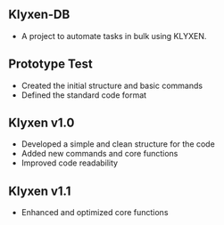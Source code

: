 ## Klyxen-DB
- A project to automate tasks in bulk using KLYXEN.
##

## Prototype Test
- Created the initial structure and basic commands
- Defined the standard code format
##

## Klyxen v1.0
- Developed a simple and clean structure for the code
- Added new commands and core functions
- Improved code readability
##

## Klyxen v1.1
- Enhanced and optimized core functions
##